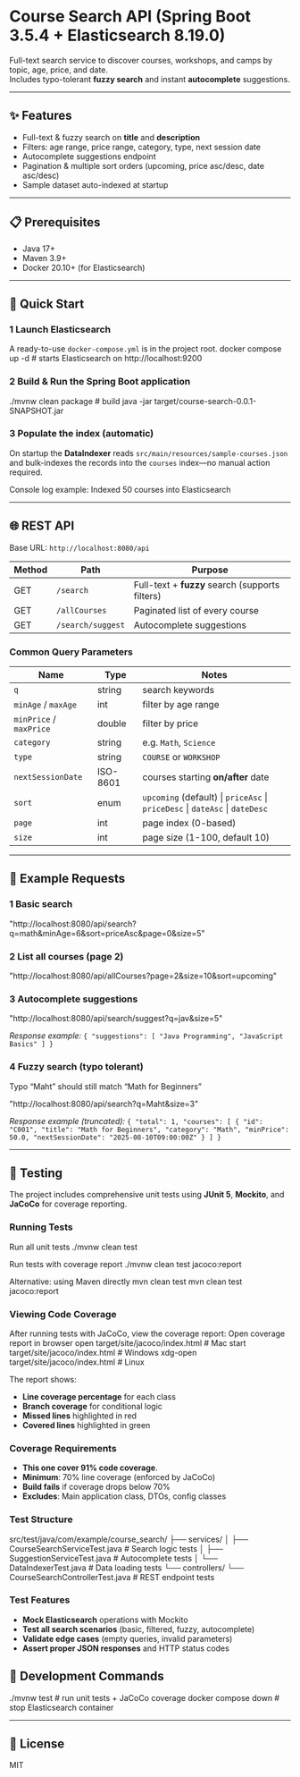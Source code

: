 # Course Search API (Spring Boot 3.5.4 + Elasticsearch 8.19.0)

Full-text search service to discover courses, workshops, and camps by topic, age, price, and date.  
Includes typo-tolerant **fuzzy search** and instant **autocomplete** suggestions.

---

## ✨ Features
- Full-text & fuzzy search on **title** and **description**
- Filters: age range, price range, category, type, next session date
- Autocomplete suggestions endpoint
- Pagination & multiple sort orders (upcoming, price asc/desc, date asc/desc)
- Sample dataset auto-indexed at startup

---

## 📋 Prerequisites
- Java 17+
- Maven 3.9+
- Docker 20.10+ (for Elasticsearch)

---

## 🚀 Quick Start

### 1  Launch Elasticsearch
A ready-to-use `docker-compose.yml` is in the project root.
docker compose up -d # starts Elasticsearch on http://localhost:9200


### 2  Build & Run the Spring Boot application
./mvnw clean package # build
java -jar target/course-search-0.0.1-SNAPSHOT.jar


### 3  Populate the index (automatic)
On startup the **DataIndexer** reads `src/main/resources/sample-courses.json`  
and bulk-indexes the records into the `courses` index—no manual action required.

Console log example:
Indexed 50 courses into Elasticsearch


---

## 🌐 REST API

Base URL: `http://localhost:8080/api`

| Method | Path | Purpose |
| ------ | ---- | ------- |
| GET | `/search` | Full-text + **fuzzy** search (supports filters) |
| GET | `/allCourses` | Paginated list of every course |
| GET | `/search/suggest` | Autocomplete suggestions |

### Common Query Parameters

| Name | Type | Notes |
| ---- | ---- | ----- |
| `q` | string | search keywords |
| `minAge` / `maxAge` | int | filter by age range |
| `minPrice` / `maxPrice` | double | filter by price |
| `category` | string | e.g. `Math`, `Science` |
| `type` | string | `COURSE` or `WORKSHOP` |
| `nextSessionDate` | ISO-8601 | courses starting **on/after** date |
| `sort` | enum | `upcoming` (default) \| `priceAsc` \| `priceDesc` \| `dateAsc` \| `dateDesc` |
| `page` | int | page index (0-based) |
| `size` | int | page size (1-100, default 10) |

---

## 🔗 Example Requests

### 1  Basic search
"http://localhost:8080/api/search?q=math&minAge=6&sort=priceAsc&page=0&size=5"

### 2  List all courses (page 2)
"http://localhost:8080/api/allCourses?page=2&size=10&sort=upcoming"

### 3  Autocomplete suggestions
"http://localhost:8080/api/search/suggest?q=jav&size=5"

_Response example:_
``{
"suggestions": [
"Java Programming",
"JavaScript Basics"
]
}``

### 4  Fuzzy search (typo tolerant)
Typo “Maht” should still match “Math for Beginners”

"http://localhost:8080/api/search?q=Maht&size=3"

_Response example (truncated):_
``{
"total": 1,
"courses": [
{
"id": "C001",
"title": "Math for Beginners",
"category": "Math",
"minPrice": 50.0,
"nextSessionDate": "2025-08-10T09:00:00Z"
}
]
}``

---
## 🧪 Testing

The project includes comprehensive unit tests using **JUnit 5**, **Mockito**, and **JaCoCo** for coverage reporting.

### Running Tests
Run all unit tests
./mvnw clean test

Run tests with coverage report
./mvnw clean test jacoco:report

Alternative: using Maven directly
mvn clean test
mvn clean test jacoco:report

### Viewing Code Coverage

After running tests with JaCoCo, view the coverage report:
Open coverage report in browser
open target/site/jacoco/index.html # Mac
start target/site/jacoco/index.html # Windows
xdg-open target/site/jacoco/index.html # Linux

The report shows:
- **Line coverage percentage** for each class
- **Branch coverage** for conditional logic
- **Missed lines** highlighted in red
- **Covered lines** highlighted in green

### Coverage Requirements
- **This one cover 91% code coverage**.
- **Minimum**: 70% line coverage (enforced by JaCoCo)
- **Build fails** if coverage drops below 70%
- **Excludes**: Main application class, DTOs, config classes

### Test Structure
src/test/java/com/example/course_search/
├── services/
│ ├── CourseSearchServiceTest.java # Search logic tests
│ ├── SuggestionServiceTest.java # Autocomplete tests
│ └── DataIndexerTest.java # Data loading tests
└── controllers/
└── CourseSearchControllerTest.java # REST endpoint tests

### Test Features
- **Mock Elasticsearch** operations with Mockito
- **Test all search scenarios** (basic, filtered, fuzzy, autocomplete)
- **Validate edge cases** (empty queries, invalid parameters)
- **Assert proper JSON responses** and HTTP status codes


## 🧪 Development Commands
./mvnw test # run unit tests + JaCoCo coverage
docker compose down # stop Elasticsearch container

---

## 📄 License
MIT

